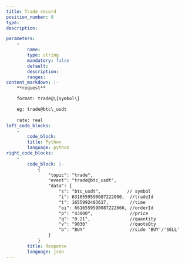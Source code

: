 ```yaml
---
title: Trade record
position_number: 8
type:
description: 

parameters:
    -
        name:
        type: string
        mandatory: false
        default:
        description:
        ranges:
content_markdown: |-
    **request**

    format: trade@\{symbol\}

    eg: trade@btc\_usdt
    
    rate: real
left_code_blocks:
    -
        code_block:
        title: Python
        language: python
right_code_blocks:
    -
        code_block: |-
            {
                "topic": "trade", 
                "event": "trade@btc_usdt", 
                "data": {
                    "s": "btc_usdt",          // symbol
                    "i": 6316559590087222000,  //tradeId
                    "t": 1655992403617,        //time
                    "oi": 6616559590087222666, //orderId
                    "p": "43000",              //price
                    "q": "0.21",               //quantity
                    "v": "9030"                //quoteQty
                    "b": "BUY"                 //side 'BUY'/'SELL'
                }
            }
        title: Response
        language: json
---
```

